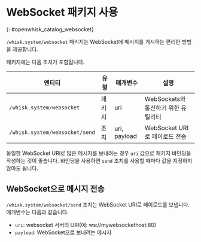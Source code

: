 # WebSocket 패키지 사용
{: #openwhisk_catalog_websocket}

`/whisk.system/websocket` 패키지는 WebSocket에 메시지를 게시하는 편리한 방법을 제공합니다.

패키지에는 다음 조치가 포함됩니다.

| 엔티티 | 유형 | 매개변수 | 설명 |
| --- | --- | --- | --- |
| `/whisk.system/websocket` | 패키지 | uri | WebSockets와 통신하기 위한 유틸리티 |
| `/whisk.system/websocket/send` | 조치 | uri, payload | WebSocket URI로 페이로드 전송 |

동일한 WebSocket URI로 많은 메시지를 보내려는 경우 `uri` 값으로 패키지 바인딩을 작성하는 것이 좋습니다. 바인딩을 사용하면 `send` 조치를 사용할 때마다 값을 지정하지 않아도 됩니다.

## WebSocket으로 메시지 전송

`/whisk.system/websocket/send` 조치는 WebSocket URI로 페이로드를 보냅니다. 매개변수는 다음과 같습니다.

- `uri`: websocket 서버의 URI(예: ws://mywebsockethost:80)
- `payload`: WebSocket으로 보내려는 메시지
